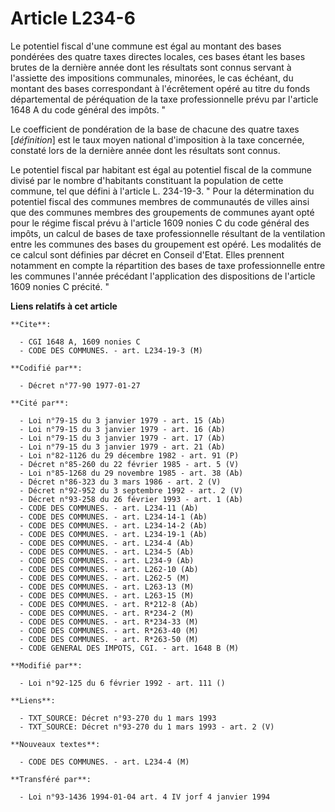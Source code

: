 # Article L234-6

Le potentiel fiscal d'une commune est égal au montant des bases pondérées des quatre taxes directes locales, ces bases étant
les bases brutes de la dernière année dont les résultats sont connus servant à l'assiette des impositions communales,
minorées, le cas échéant, du montant des bases correspondant à l'écrêtement opéré au titre du fonds départemental de
péréquation de la taxe professionnelle prévu par l'article 1648 A du code général des impôts. "

Le coefficient de pondération de la base de chacune des quatre taxes [*définition*] est le taux moyen national d'imposition à
la taxe concernée, constaté lors de la dernière année dont les résultats sont connus.

Le potentiel fiscal par habitant est égal au potentiel fiscal de la commune divisé par le nombre d'habitants constituant la
population de cette commune, tel que défini à l'article L. 234-19-3.    " Pour la détermination du potentiel fiscal des
communes membres de communautés de villes ainsi que des communes membres des groupements de communes ayant opté pour le
régime fiscal prévu à l'article 1609 nonies C du code général des impôts, un calcul de bases de taxe professionnelle
résultant de la ventilation entre les communes des bases du groupement est opéré. Les modalités de ce calcul sont définies
par décret en Conseil d'Etat. Elles prennent notamment en compte la répartition des bases de taxe professionnelle entre les
communes l'année précédant l'application des dispositions de l'article 1609 nonies C précité. "

**Liens relatifs à cet article**

	**Cite**:

	  - CGI 1648 A, 1609 nonies C
	  - CODE DES COMMUNES. - art. L234-19-3 (M)

	**Codifié par**:

	  - Décret n°77-90 1977-01-27

	**Cité par**:

	  - Loi n°79-15 du 3 janvier 1979 - art. 15 (Ab)
	  - Loi n°79-15 du 3 janvier 1979 - art. 16 (Ab)
	  - Loi n°79-15 du 3 janvier 1979 - art. 17 (Ab)
	  - Loi n°79-15 du 3 janvier 1979 - art. 21 (Ab)
	  - Loi n°82-1126 du 29 décembre 1982 - art. 91 (P)
	  - Décret n°85-260 du 22 février 1985 - art. 5 (V)
	  - Loi n°85-1268 du 29 novembre 1985 - art. 38 (Ab)
	  - Décret n°86-323 du 3 mars 1986 - art. 2 (V)
	  - Décret n°92-952 du 3 septembre 1992 - art. 2 (V)
	  - Décret n°93-258 du 26 février 1993 - art. 1 (Ab)
	  - CODE DES COMMUNES. - art. L234-11 (Ab)
	  - CODE DES COMMUNES. - art. L234-14-1 (Ab)
	  - CODE DES COMMUNES. - art. L234-14-2 (Ab)
	  - CODE DES COMMUNES. - art. L234-19-1 (Ab)
	  - CODE DES COMMUNES. - art. L234-4 (Ab)
	  - CODE DES COMMUNES. - art. L234-5 (Ab)
	  - CODE DES COMMUNES. - art. L234-9 (Ab)
	  - CODE DES COMMUNES. - art. L262-10 (Ab)
	  - CODE DES COMMUNES. - art. L262-5 (M)
	  - CODE DES COMMUNES. - art. L263-13 (M)
	  - CODE DES COMMUNES. - art. L263-15 (M)
	  - CODE DES COMMUNES. - art. R*212-8 (Ab)
	  - CODE DES COMMUNES. - art. R*234-2 (M)
	  - CODE DES COMMUNES. - art. R*234-33 (M)
	  - CODE DES COMMUNES. - art. R*263-40 (M)
	  - CODE DES COMMUNES. - art. R*263-50 (M)
	  - CODE GENERAL DES IMPOTS, CGI. - art. 1648 B (M)

	**Modifié par**:

	  - Loi n°92-125 du 6 février 1992 - art. 111 ()

	**Liens**:

	  - TXT_SOURCE: Décret n°93-270 du 1 mars 1993
	  - TXT_SOURCE: Décret n°93-270 du 1 mars 1993 - art. 2 (V)

	**Nouveaux textes**:

	  - CODE DES COMMUNES. - art. L234-4 (M)

	**Transféré par**:

	  - Loi n°93-1436 1994-01-04 art. 4 IV jorf 4 janvier 1994
